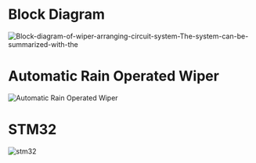 # Block Diagram
![Block-diagram-of-wiper-arranging-circuit-system-The-system-can-be-summarized-with-the](https://user-images.githubusercontent.com/93699185/168442824-bf1f862d-e1ea-4ed3-bb07-16edb15130c2.png)

# Automatic Rain Operated Wiper
![Automatic Rain Operated Wiper](https://user-images.githubusercontent.com/93699185/168442835-1a387d7d-3532-4a7f-a680-57ae16dc3748.JPG)

# STM32
![stm32](https://user-images.githubusercontent.com/93699185/168442851-9a62f3e5-577c-40df-b93b-b5a0c6716ea4.jpg)



